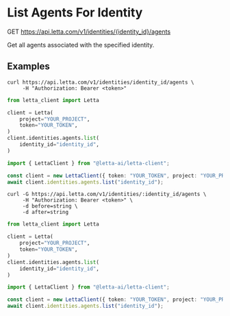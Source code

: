 # List Agents For Identity

GET https://api.letta.com/v1/identities/{identity_id}/agents

Get all agents associated with the specified identity.

## Examples

```shell
curl https://api.letta.com/v1/identities/identity_id/agents \
     -H "Authorization: Bearer <token>"
```

```python
from letta_client import Letta

client = Letta(
    project="YOUR_PROJECT",
    token="YOUR_TOKEN",
)
client.identities.agents.list(
    identity_id="identity_id",
)

```

```typescript
import { LettaClient } from "@letta-ai/letta-client";

const client = new LettaClient({ token: "YOUR_TOKEN", project: "YOUR_PROJECT" });
await client.identities.agents.list("identity_id");

```

```shell
curl -G https://api.letta.com/v1/identities/:identity_id/agents \
     -H "Authorization: Bearer <token>" \
     -d before=string \
     -d after=string
```

```python
from letta_client import Letta

client = Letta(
    project="YOUR_PROJECT",
    token="YOUR_TOKEN",
)
client.identities.agents.list(
    identity_id="identity_id",
)

```

```typescript
import { LettaClient } from "@letta-ai/letta-client";

const client = new LettaClient({ token: "YOUR_TOKEN", project: "YOUR_PROJECT" });
await client.identities.agents.list("identity_id");

```
